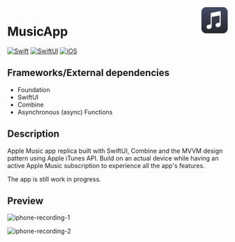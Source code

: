 <!-- HEADER -->
<img src="./Preview/AppIcon.png" width="60" align="right"/>
<h1> MusicApp </h1>

[![Swift](https://img.shields.io/badge/Swift-5.0-orange.svg?longCache=true&style=flat&logo=swift)][Swift]
[![SwiftUI](https://img.shields.io/badge/SwiftUI-3.0-blue.svg?longCache=true&style=flat&logo=swift&logoColor=blue)][Swift]
[![iOS](https://img.shields.io/badge/iOS-16.0+-lightgrey.svg?longCache=true&?style=flat&logo=apple)][iOS]





<!-- BODY -->

## Frameworks/External dependencies
- Foundation
- SwiftUI
- Combine
- Asynchronous (async) Functions

## Description
Apple Music app replica built with SwiftUI, Combine and the MVVM design pattern using Apple iTunes API.
Build on an actual device while having an active Apple Music subscription to experience all the app's features.

The app is still work in progress.


## Preview

![iphone-recording-1](https://user-images.githubusercontent.com/36419167/211917982-08eff2f7-2e88-4dc9-aadd-3c3648f2d473.gif)


![iphone-recording-2](https://user-images.githubusercontent.com/36419167/211918002-ab7842c1-8a14-441d-b84d-54b9eab6f16b.gif)







<!-- FOOTER -->
<!-- Permanent links -->
[Swift]: https://www.swift.org
[iOS]: https://developer.apple.com/ios/




